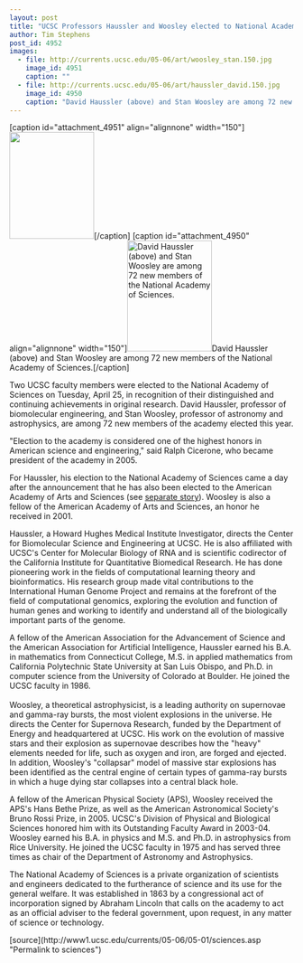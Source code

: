 ```yaml
---
layout: post
title: "UCSC Professors Haussler and Woosley elected to National Academy of Sciences"
author: Tim Stephens
post_id: 4952
images:
  - file: http://currents.ucsc.edu/05-06/art/woosley_stan.150.jpg
    image_id: 4951
    caption: ""
  - file: http://currents.ucsc.edu/05-06/art/haussler_david.150.jpg
    image_id: 4950
    caption: "David Haussler (above) and Stan Woosley are among 72 new members of the National Academy of Sciences."
---
```


[caption id="attachment_4951" align="alignnone" width="150"]<a href="http://localhost/mysite/wp-content/uploads/2006/05/woosley_stan.150.jpg"><img class="size-full wp-image-4951" src="http://localhost/mysite/wp-content/uploads/2006/05/woosley_stan.150.jpg" alt="" width="150" height="189" /></a>[/caption]
[caption id="attachment_4950" align="alignnone" width="150"]<a href="http://localhost/mysite/wp-content/uploads/2006/05/haussler_david.150.jpg"><img class="size-full wp-image-4950" src="http://localhost/mysite/wp-content/uploads/2006/05/haussler_david.150.jpg" alt="David Haussler (above) and Stan Woosley are among 72 new members of the National Academy of Sciences." width="150" height="196" /></a>David Haussler (above) and Stan Woosley are among 72 new members of the National Academy of Sciences.[/caption]
<a name="content" id="content"></a>
<p>
  Two UCSC faculty members were elected to the National Academy of Sciences on Tuesday, April 25, in recognition of their distinguished and continuing achievements in original research. David Haussler, professor of biomolecular engineering, and Stan Woosley, professor of astronomy and astrophysics, are among 72 new members of the academy elected this year.
</p>
<p>
  "Election to the academy is considered one of the highest honors in American science and engineering," said Ralph Cicerone, who became president of the academy in 2005.
</p>
<p>
  For Haussler, his election to the National Academy of Sciences came a day after the announcement that he has also been elected to the American Academy of Arts and Sciences (see <a href="academy.asp">separate story</a>). Woosley is also a fellow of the American Academy of Arts and Sciences, an honor he received in 2001.
</p>
<p>
  Haussler, a Howard Hughes Medical Institute Investigator, directs the Center for Biomolecular Science and Engineering at UCSC. He is also affiliated with UCSC's Center for Molecular Biology of RNA and is scientific codirector of the California Institute for Quantitative Biomedical Research. He has done pioneering work in the fields of computational learning theory and bioinformatics. His research group made vital contributions to the International Human Genome Project and remains at the forefront of the field of computational genomics, exploring the evolution and function of human genes and working to identify and understand all of the biologically important parts of the genome.
</p>
<p>
  A fellow of the American Association for the Advancement of Science and the American Association for Artificial Intelligence, Haussler earned his B.A. in mathematics from Connecticut College, M.S. in applied mathematics from California Polytechnic State University at San Luis Obispo, and Ph.D. in computer science from the University of Colorado at Boulder. He joined the UCSC faculty in 1986.<br>
  <br>
  Woosley, a theoretical astrophysicist, is a leading authority on supernovae and gamma-ray bursts, the most violent explosions in the universe. He directs the Center for Supernova Research, funded by the Department of Energy and headquartered at UCSC. His work on the evolution of massive stars and their explosion as supernovae describes how the "heavy" elements needed for life, such as oxygen and iron, are forged and ejected. In addition, Woosley's "collapsar" model of massive star explosions has been identified as the central engine of certain types of gamma-ray bursts in which a huge dying star collapses into a central black hole.
</p>
<p>
  A fellow of the American Physical Society (APS), Woosley received the APS's Hans Bethe Prize, as well as the American Astronomical Society's Bruno Rossi Prize, in 2005. UCSC's Division of Physical and Biological Sciences honored him with its Outstanding Faculty Award in 2003-04. Woosley earned his B.A. in physics and M.S. and Ph.D. in astrophysics from Rice University. He joined the UCSC faculty in 1975 and has served three times as chair of the Department of Astronomy and Astrophysics.
</p>
<p>
  The National Academy of Sciences is a private organization of scientists and engineers dedicated to the furtherance of science and its use for the general welfare. It was established in 1863 by a congressional act of incorporation signed by Abraham Lincoln that calls on the academy to act as an official adviser to the federal government, upon request, in any matter of science or technology.
</p>
[source](http://www1.ucsc.edu/currents/05-06/05-01/sciences.asp "Permalink to sciences")
